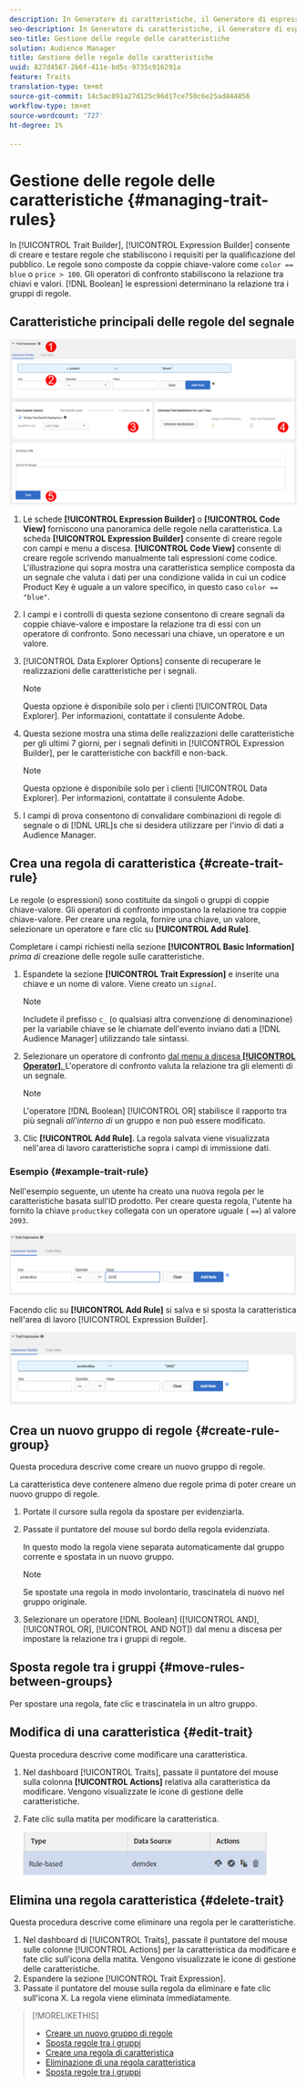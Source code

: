 ```yaml
---
description: In Generatore di caratteristiche, il Generatore di espressioni consente di creare e testare regole che stabiliscano i requisiti di qualificazione dell'audience. Le regole sono coppie chiave-valore come "color == blue" o "price &gt; 100". Gli operatori di confronto stabiliscono la relazione tra chiavi e valori. Le espressioni booleane determinano la relazione tra i gruppi di regole.
seo-description: In Generatore di caratteristiche, il Generatore di espressioni consente di creare e testare regole che stabiliscano i requisiti di qualificazione dell'audience. Le regole sono coppie chiave-valore come "color == blue" o "price &gt; 100". Gli operatori di confronto stabiliscono la relazione tra chiavi e valori. Le espressioni booleane determinano la relazione tra i gruppi di regole.
seo-title: Gestione delle regole delle caratteristiche
solution: Audience Manager
title: Gestione delle regole delle caratteristiche
uuid: 827d4567-2b6f-411e-bd5c-9735c916291a
feature: Traits
translation-type: tm+mt
source-git-commit: 14c5ac091a27d125c96d17ce750c6e25ad844856
workflow-type: tm+mt
source-wordcount: '727'
ht-degree: 1%

---
```



# Gestione delle regole delle caratteristiche {#managing-trait-rules}

In [!UICONTROL Trait Builder], [!UICONTROL Expression Builder] consente di creare e testare regole che stabiliscono i requisiti per la qualificazione del pubblico. Le regole sono composte da coppie chiave-valore come `color == blue` o `price > 100`. Gli operatori di confronto stabiliscono la relazione tra chiavi e valori. [!DNL Boolean] le espressioni determinano la relazione tra i gruppi di regole.

<!-- c_tb_rules.xml -->

## Caratteristiche principali delle regole del segnale

![](assets/manage-trait-rules.png)

1. Le schede **[!UICONTROL Expression Builder]** o **[!UICONTROL Code View]** forniscono una panoramica delle regole nella caratteristica. La scheda **[!UICONTROL Expression Builder]** consente di creare regole con campi e menu a discesa. **[!UICONTROL Code View]** consente di creare regole scrivendo manualmente tali espressioni come codice. L&#39;illustrazione qui sopra mostra una caratteristica semplice composta da un segnale che valuta i dati per una condizione valida in cui un codice Product Key è uguale a un valore specifico, in questo caso `color == "blue"`.

1. I campi e i controlli di questa sezione consentono di creare segnali da coppie chiave-valore e impostare la relazione tra di essi con un operatore di confronto. Sono necessari una chiave, un operatore e un valore.
1. [!UICONTROL Data Explorer Options] consente di recuperare le realizzazioni delle caratteristiche per i segnali.

   >[!NOTE]
   >
   >Questa opzione è disponibile solo per i clienti [!UICONTROL Data Explorer]. Per informazioni, contattate il consulente  Adobe.

1. Questa sezione mostra una stima delle realizzazioni delle caratteristiche per gli ultimi 7 giorni, per i segnali definiti in [!UICONTROL Expression Builder], per le caratteristiche con backfill e non-back.

   >[!NOTE]
   >
   >Questa opzione è disponibile solo per i clienti [!UICONTROL Data Explorer]. Per informazioni, contattate il consulente  Adobe.

1. I campi di prova consentono di convalidare combinazioni di regole di segnale o di [!DNL URL]s che si desidera utilizzare per l&#39;invio di dati a  Audience Manager.

## Crea una regola di caratteristica {#create-trait-rule}

Le regole (o espressioni) sono costituite da singoli o gruppi di coppie chiave-valore. Gli operatori di confronto impostano la relazione tra coppie chiave-valore. Per creare una regola, fornire una chiave, un valore, selezionare un operatore e fare clic su **[!UICONTROL Add Rule]**.

<!-- t_tb_create_rules.xml -->

Completare i campi richiesti nella sezione **[!UICONTROL Basic Information]** *prima di* creazione delle regole sulle caratteristiche.

1. Espandete la sezione **[!UICONTROL Trait Expression]** e inserite una chiave e un nome di valore. Viene creato un *`signal`*.

   >[!NOTE]
   >
   >Includete il prefisso `c_` (o qualsiasi altra convenzione di denominazione) per la variabile chiave se le chiamate dell&#39;evento inviano dati a [!DNL Audience Manager] utilizzando tale sintassi.

1. Selezionare un operatore di confronto [dal menu a discesa **[!UICONTROL Operator]**. ](../../features/traits/trait-comparison-operators.md) L&#39;operatore di confronto valuta la relazione tra gli elementi di un segnale.

   >[!NOTE]
   >
   >L&#39;operatore [!DNL Boolean] [!UICONTROL OR] stabilisce il rapporto tra più segnali *all&#39;interno di* un gruppo e non può essere modificato.

1. Clic **[!UICONTROL Add Rule]**. La regola salvata viene visualizzata nell&#39;area di lavoro caratteristiche sopra i campi di immissione dati.

### Esempio {#example-trait-rule}

Nell&#39;esempio seguente, un utente ha creato una nuova regola per le caratteristiche basata sull&#39;ID prodotto. Per creare questa regola, l&#39;utente ha fornito la chiave `productkey` collegata con un operatore uguale ( `==`) al valore `2093`.

![](assets/tb_sample_rule1.png)

Facendo clic su **[!UICONTROL Add Rule]** si salva e si sposta la caratteristica nell&#39;area di lavoro [!UICONTROL Expression Builder].

![](assets/tb_sample_rule2.png)

## Crea un nuovo gruppo di regole {#create-rule-group}

Questa procedura descrive come creare un nuovo gruppo di regole.

<!-- t_tb_new_rule_group.xml -->

La caratteristica deve contenere almeno due regole prima di poter creare un nuovo gruppo di regole.

1. Portate il cursore sulla regola da spostare per evidenziarla.
1. Passate il puntatore del mouse sul bordo della regola evidenziata.

   In questo modo la regola viene separata automaticamente dal gruppo corrente e spostata in un nuovo gruppo.

   >[!NOTE]
   >
   >Se spostate una regola in modo involontario, trascinatela di nuovo nel gruppo originale.

1. Selezionare un operatore [!DNL Boolean] ([!UICONTROL AND], [!UICONTROL OR], [!UICONTROL AND NOT]) dal menu a discesa per impostare la relazione tra i gruppi di regole.

## Sposta regole tra i gruppi {#move-rules-between-groups}

Per spostare una regola, fate clic e trascinatela in un altro gruppo.

## Modifica di una caratteristica {#edit-trait}

Questa procedura descrive come modificare una caratteristica.

<!-- t_tb_edit.xml -->

1. Nel dashboard [!UICONTROL Traits], passate il puntatore del mouse sulla colonna **[!UICONTROL Actions]** relativa alla caratteristica da modificare. Vengono visualizzate le icone di gestione delle caratteristiche.
1. Fate clic sulla matita per modificare la caratteristica.

   ![](assets/tb_edit_trait.png)

## Elimina una regola caratteristica {#delete-trait}

Questa procedura descrive come eliminare una regola per le caratteristiche.

<!-- t_tb_delete_rule.xml -->

1. Nel dashboard di [!UICONTROL Traits], passate il puntatore del mouse sulle colonne [!UICONTROL Actions] per la caratteristica da modificare e fate clic sull&#39;icona della matita. Vengono visualizzate le icone di gestione delle caratteristiche.
1. Espandere la sezione [!UICONTROL Trait Expression].
1. Passate il puntatore del mouse sulla regola da eliminare e fate clic sull&#39;icona X. La regola viene eliminata immediatamente.

>[!MORELIKETHIS]
>
>* [Creare un nuovo gruppo di regole](../../features/traits/manage-trait-rules.md#create-rule-group)
>* [Sposta regole tra i gruppi](../../features/traits/manage-trait-rules.md#move-rules-between-groups)
>* [Creare una regola di caratteristica](../../features/traits/manage-trait-rules.md#create-trait-rule)
>* [Eliminazione di una regola caratteristica](../../features/traits/manage-trait-rules.md#delete-trait)
>* [Sposta regole tra i gruppi](../../features/traits/manage-trait-rules.md#move-rules-between-groups)


